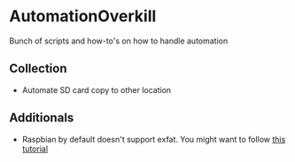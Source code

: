 # AutomationOverkill
Bunch of scripts and how-to's on how to handle automation

## Collection
- Automate SD card copy to other location


## Additionals
- Raspbian by default doesn't support exfat. You might want to follow [this tutorial](https://pimylifeup.com/raspberry-pi-exfat)